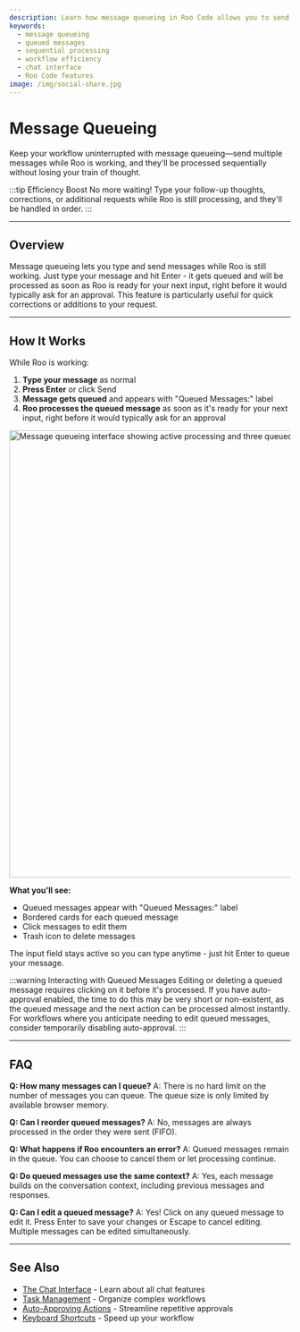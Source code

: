 ```yaml
---
description: Learn how message queueing in Roo Code allows you to send multiple messages while the AI is working, with messages being processed sequentially for uninterrupted workflow.
keywords:
  - message queueing
  - queued messages
  - sequential processing
  - workflow efficiency
  - chat interface
  - Roo Code features
image: /img/social-share.jpg
---
```



# Message Queueing

Keep your workflow uninterrupted with message queueing—send multiple messages while Roo is working, and they'll be processed sequentially without losing your train of thought.

:::tip Efficiency Boost
No more waiting! Type your follow-up thoughts, corrections, or additional requests while Roo is still processing, and they'll be handled in order.
:::

---

## Overview

Message queueing lets you type and send messages while Roo is still working. Just type your message and hit Enter - it gets queued and will be processed as soon as Roo is ready for your next input, right before it would typically ask for an approval. This feature is particularly useful for quick corrections or additions to your request.

---

## How It Works

While Roo is working:

1. **Type your message** as normal
2. **Press Enter** or click Send
3. **Message gets queued** and appears with "Queued Messages:" label
4. **Roo processes the queued message** as soon as it's ready for your next input, right before it would typically ask for an approval

<img src="/img/message-queueing/message-queueing.png" alt="Message queueing interface showing active processing and three queued messages" width="800" />

**What you'll see:**
- Queued messages appear with "Queued Messages:" label
- Bordered cards for each queued message
- Click messages to edit them
- Trash icon to delete messages

The input field stays active so you can type anytime - just hit Enter to queue your message.

:::warning Interacting with Queued Messages
Editing or deleting a queued message requires clicking on it before it's processed. If you have auto-approval enabled, the time to do this may be very short or non-existent, as the queued message and the next action can be processed almost instantly. For workflows where you anticipate needing to edit queued messages, consider temporarily disabling auto-approval.
:::


---

## FAQ

**Q: How many messages can I queue?**
A: There is no hard limit on the number of messages you can queue. The queue size is only limited by available browser memory.

**Q: Can I reorder queued messages?**
A: No, messages are always processed in the order they were sent (FIFO).

**Q: What happens if Roo encounters an error?**
A: Queued messages remain in the queue. You can choose to cancel them or let processing continue.

**Q: Do queued messages use the same context?**
A: Yes, each message builds on the conversation context, including previous messages and responses.

**Q: Can I edit a queued message?**
A: Yes! Click on any queued message to edit it. Press Enter to save your changes or Escape to cancel editing. Multiple messages can be edited simultaneously.

---

## See Also

- [The Chat Interface](/basic-usage/the-chat-interface) - Learn about all chat features
- [Task Management](/features/task-todo-list) - Organize complex workflows
- [Auto-Approving Actions](/features/auto-approving-actions) - Streamline repetitive approvals
- [Keyboard Shortcuts](/features/keyboard-shortcuts) - Speed up your workflow